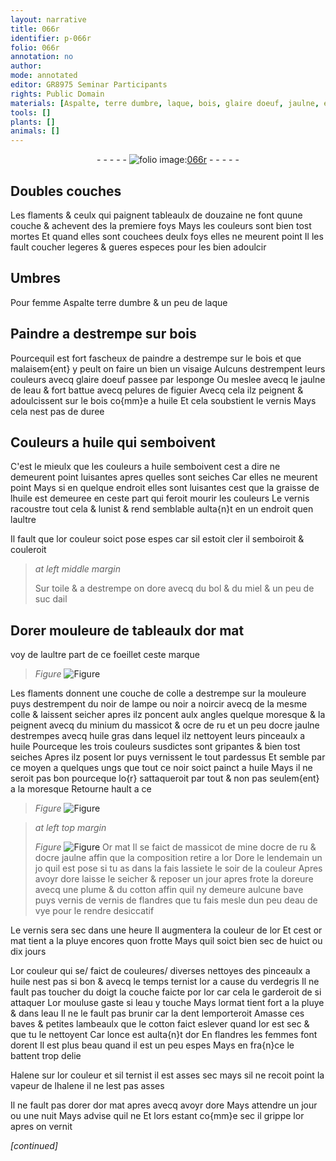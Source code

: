 ```yaml
---
layout: narrative
title: 066r
identifier: p-066r
folio: 066r
annotation: no
author:
mode: annotated
editor: GR8975 Seminar Participants
rights: Public Domain
materials: [Aspalte, terre dumbre, laque, bois, glaire doeuf, jaulne, eau, pelures de figuier, huile, or, toile, bol, miel, suc dail, colle a destrempe, noir de lampe, noir a noircir, colle, minium, massicot, ocre de ru, ocre jaulne, huile gras, o{r}, Or, mine, eau de vye, verdegris, or moulu, or mat]
tools: []
plants: []
animals: []
---
```


<div class="folio" align="center">- - - - - <a href="http://gallica.bnf.fr/ark:/12148/btv1b10500001g/f137.image" target="_blank"><img src="https://cu-mkp.github.io/2017-workshop-edition/assets/photo-icon.png" alt="folio image: " style="display:inline-block; margin-bottom:-3px;"/>066r</a> - - - - - </div>    

## Doubles couches

 
Les <span class="pl">flaments</span> & ceulx qui paignent tableaulx de douzaine ne font quune couche & achevent des la premiere foys Mays les couleurs sont bien tost mortes Et quand elles sont couchees deulx foys elles ne meurent point Il les fault coucher legeres & gueres especes pour les bien adoulcir
    

## Umbres

 
Pour femme <span class="m">Aspalte</span> <span class="m">terre dumbre</span> & un peu de <span class="m">laque</span>
    

## Paindre a destrempe sur <span class="m">bois</span>

 
Pourcequil est fort fascheux de paindre a destrempe sur le <span class="m">bois</span> et que malaisem{ent} y peult on faire un bien un visaige Aulcuns destrempent leurs couleurs avecq <span class="m">glaire doeuf</span> passee par lesponge Ou meslee avecq le <span class="m">jaulne</span> de l<span class="m">eau</span> & fort battue avecq <span class="m">pelures de figuier</span> Avecq cela ilz peignent & adoulcissent sur le <span class="m">bois</span> co{mm}e a <span class="m">huile</span> Et cela soubstient le vernis Mays cela nest pas de duree
    

## Couleurs a <span class="m">huile</span> qui semboivent

 
C'est le mieulx que les couleurs a <span class="m">huile</span> semboivent cest a dire ne demeurent point luisantes apres quelles sont seiches Car elles ne meurent point Mays si en quelque endroit elles sont luisantes cest que la graisse de l<span class="m">huile</span> est demeuree en ceste part qui feroit mourir les couleurs Le vernis racoustre tout cela & lunist & rend semblable aulta{n}t en un endroit quen laultre
 
Il fault que l<span class="m">or</span> couleur soict pose espes car sil estoit cler il semboiroit & couleroit
 
> *at left middle margin*
> 
>   Sur <span class="m">toile</span> & a destrempe on dore avecq du <span class="m">bol</span> & du <span class="m">miel</span> & un peu de <span class="m">suc dail</span>
    

## Dorer mouleure de tableaulx d<span class="m">or</span> mat

 
voy de laultre part de ce foeillet ceste marque 
> *Figure*
> <a href="" target="_blank"><img src="https://cu-mkp.github.io/GR8975-edition/assets/photo-icon.png" alt="Figure" style="display:inline-block; margin-bottom:-3px;"/></a>

 
Les <span class="pl">flaments</span> donnent une couche de <span class="m">colle a destrempe</span> sur la mouleure puys destrempent du <span class="m">noir de lampe</span> ou <span class="m">noir a noircir</span> avecq de la mesme <span class="m">colle</span> & laissent seicher apres ilz poncent aulx angles quelque moresque & la peignent avecq du <span class="m">minium</span> du <span class="m">massicot</span> & <span class="m">ocre de ru</span> et un peu d<span class="m">ocre jaulne</span> destrempes avecq <span class="m">huile gras</span> dans lequel ilz nettoyent leurs pinceaulx a <span class="m">huile</span> Pourceque les trois couleurs susdictes sont gripantes & bien tost seiches Apres ilz posent l<span class="m">or</span> puys vernissent le tout pardessus Et semble par ce moyen a quelques ungs que tout ce noir soict painct a <span class="m">huile</span> Mays il ne seroit pas bon pourceque l<span class="m">o{r}</span> sattaqueroit par tout & non pas seulem{ent} a la moresque Retourne hault a ce 
> *Figure*
> <a href="" target="_blank"><img src="https://cu-mkp.github.io/GR8975-edition/assets/photo-icon.png" alt="Figure" style="display:inline-block; margin-bottom:-3px;"/></a>

 
> *at left top margin*
> 
>   
> *Figure*
> <a href="" target="_blank"><img src="https://cu-mkp.github.io/GR8975-edition/assets/photo-icon.png" alt="Figure" style="display:inline-block; margin-bottom:-3px;"/></a>
 <span class="m">Or</span> mat 
Il se faict de <span class="m">massicot</span> de <span class="m">mine</span> d<span class="m">ocre de ru</span> & d<span class="m">ocre jaulne</span> affin que la composition retire a l<span class="m">or</span> Dore le lendemain un jo quil est pose si tu as dans la fais lassiete le soir de la couleur Apres avoyr dore laisse le seicher & reposer un jour apres frote la doreure avecq une plume & du cotton affin quil ny demeure aulcune bave puys vernis de vernis de <span class="pl">flandres</span> que tu fais mesle dun peu d<span class="m">eau de vye</span> pour le rendre desiccatif
 
Le vernis sera sec dans une heure Il augmentera la couleur de l<span class="m">or</span> Et cest <span class="m">or</span> mat tient a la <span class="env">pluye</span> encores quon frotte Mays quil soict bien sec de huict ou dix jours
 
L<span class="m">or</span> couleur qui se/ faict de couleures/ diverses nettoyes des pinceaulx a <span class="m">huile</span> nest pas si bon & avecq le temps ternist l<span class="m">or</span> a cause du <span class="m">verdegris</span> Il ne fault pas toucher du doigt la couche faicte por l<span class="m">or</span> car cela le garderoit de si attaquer L<span class="m">or moulu</span>se gaste si l<span class="m">eau</span> y touche Mays l<span class="m">or</span>mat tient fort a la <span class="env">pluye</span> & dans l<span class="m">eau</span> Il ne le fault pas brunir car la dent lemporteroit Amasse ces baves & petites lambeaulx que le cotton faict eslever quand l<span class="m">or</span> est sec & que tu le nettoyent Car lonce est aulta{n}t d<span class="m">or</span> En <span class="pl">flandres</span> les femmes font dorent Il est plus beau quand il est un peu espes Mays en <span class="pl">fra{n}ce</span> le battent trop delie
 
Halene sur l<span class="m">or</span> couleur et sil ternist il est asses sec mays sil ne recoit point la vapeur de lhalene il ne lest pas asses
 
Il ne fault pas dorer d<span class="m">or mat</span> apres avecq avoyr dore Mays attendre un jour ou une nuit Mays advise quil ne Et lors estant co{mm}e sec il grippe l<span class="m">or</span> apres on vernit

 
*[continued]*
 